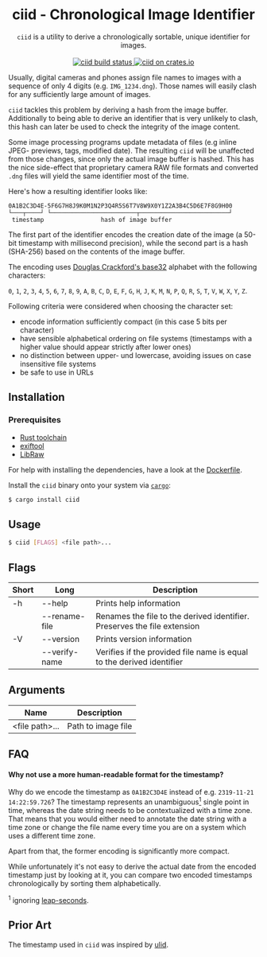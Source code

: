 <h1 align="center">
  ciid - Chronological Image Identifier
</h1>

<p align="center">
  <code>ciid</code> is a utility to derive a chronologically sortable, unique
  identifier for images.
  <br />
  <br/>
  <a href="https://github.com/pablosichert/ciid/actions">
    <img
      alt="ciid build status"
      src="https://img.shields.io/github/workflow/status/pablosichert/ciid/CI"
    />
  </a>
  <a href="https://crates.io/crates/ciid">
    <img
      alt="ciid on crates.io"
      src="https://img.shields.io/crates/v/ciid.svg"
    />
  </a>
</p>

Usually, digital cameras and phones assign file names to images with a sequence
of only 4 digits (e.g. `IMG_1234.dng`). Those names will easily clash for any
sufficiently large amount of images.

`ciid` tackles this problem by deriving a hash from the image buffer.
Additionally to being able to derive an identifier that is very unlikely to
clash, this hash can later be used to check the integrity of the image content.

Some image processing programs update metadata of files (e.g inline JPEG-
previews, tags, modified date). The resulting `ciid` will be unaffected from
those changes, since only the actual image buffer is hashed. This has the nice
side-effect that proprietary camera RAW file formats and converted `.dng` files
will yield the same identifier most of the time.

Here's how a resulting identifier looks like:

```
0A1B2C3D4E-5F6G7H8J9K0M1N2P3Q4R5S6T7V8W9X0Y1Z2A3B4C5D6E7F8G9H00
└───┬────┘ └────────────────────────┬─────────────────────────┘
 timestamp                hash of image buffer
```

The first part of the identifier encodes the creation date of the image (a
50-bit timestamp with millisecond precision), while the second part is a hash
(SHA-256) based on the contents of the image buffer.

The encoding uses
[Douglas Crackford's base32](https://www.crockford.com/base32.html) alphabet
with the following characters:

`0`, `1`, `2`, `3`, `4`, `5`, `6`, `7`, `8`, `9`, `A`, `B`, `C`, `D`, `E`, `F`,
`G`, `H`, `J`, `K`, `M`, `N`, `P`, `Q`, `R`, `S`, `T`, `V`, `W`, `X`, `Y`, `Z`.

Following criteria were considered when choosing the character set:

- encode information sufficiently compact (in this case 5 bits per character)
- have sensible alphabetical ordering on file systems (timestamps with a higher
  value should appear strictly after lower ones)
- no distinction between upper- und lowercase, avoiding issues on case
  insensitive file systems
- be safe to use in URLs

## Installation

### Prerequisites

- [Rust toolchain](https://rustup.rs/)
- [exiftool](https://github.com/exiftool/exiftool)
- [LibRaw](https://github.com/LibRaw/LibRaw)

For help with installing the dependencies, have a look at the
[Dockerfile](https://github.com/pablosichert/ciid/blob/master/Dockerfile).

Install the `ciid` binary onto your system via
[`cargo`](https://doc.rust-lang.org/cargo/commands/cargo-install.html):

```bash
$ cargo install ciid
```

## Usage

```bash
$ ciid [FLAGS] <file path>...
```

## Flags

| Short | Long          | Description                                                              |
| ----- | ------------- | ------------------------------------------------------------------------ |
| -h    | --help        | Prints help information                                                  |
|       | --rename-file | Renames the file to the derived identifier. Preserves the file extension |
| -V    | --version     | Prints version information                                               |
|       | --verify-name | Verifies if the provided file name is equal to the derived identifier    |

## Arguments

| Name             | Description        |
| ---------------- | ------------------ |
| \<file path\>... | Path to image file |

## FAQ

#### Why not use a more human-readable format for the timestamp?

Why do we encode the timestamp as `0A1B2C3D4E` instead of e.g.
`2319-11-21 14:22:59.726`? The timestamp represents an
unambiguous<a href="#footnote-leap-seconds"><sup>1</sup></a> single point in
time, whereas the date string needs to be contextualized with a time zone. That
means that you would either need to annotate the date string with a time zone or
change the file name every time you are on a system which uses a different
time zone.

Apart from that, the former encoding is significantly more compact.

While unfortunately it's not easy to derive the actual date from the encoded
timestamp just by looking at it, you can compare two encoded timestamps
chronologically by sorting them alphabetically.

<sup id="footnote-leap-seconds">1</sup> ignoring
[leap-seconds](https://en.wikipedia.org/wiki/Leap_second).

## Prior Art

The timestamp used in `ciid` was inspired by
[ulid](https://github.com/ulid/spec).

